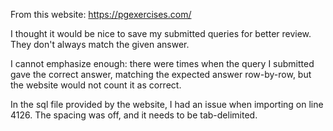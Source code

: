From this website: https://pgexercises.com/

I thought it would be nice to save my submitted queries for better review. They don't always match the given answer.

I cannot emphasize enough: there were times when the query I submitted gave the correct answer, matching the expected answer row-by-row, but the website would not count it as correct.

In the sql file provided by the website, I had an issue when importing on line 4126. The spacing was off, and it needs to be tab-delimited.